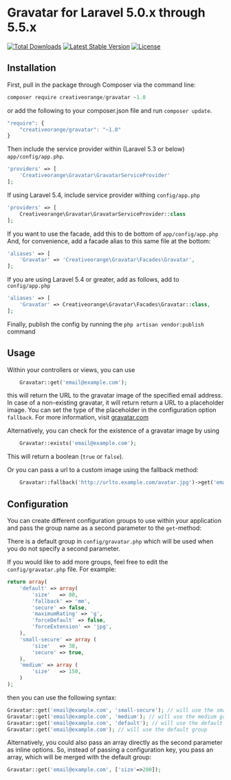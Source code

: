 # Gravatar for Laravel 5.0.x through 5.5.x

[![Total Downloads](https://poser.pugx.org/creativeorange/gravatar/d/total.svg)](https://packagist.org/packages/creativeorange/gravatar)
[![Latest Stable Version](https://poser.pugx.org/creativeorange/gravatar/v/stable.svg)](https://packagist.org/packages/creativeorange/gravatar)
[![License](https://poser.pugx.org/creativeorange/gravatar/license.svg)](https://packagist.org/packages/creativeorange/gravatar)

## Installation

First, pull in the package through Composer via the command line:
```js
composer require creativeorange/gravatar ~1.0
```

or add the following to your composer.json file and run `composer update`.

```js
"require": {
    "creativeorange/gravatar": "~1.0"
}
```

Then include the service provider within (Laravel 5.3 or below) `app/config/app.php`.

```php
'providers' => [
    'Creativeorange\Gravatar\GravatarServiceProvider'
];
```

If using Laravel 5.4, include service provider withing `config/app.php`

```php
'providers' => [
    Creativeorange\Gravatar\GravatarServiceProvider::class
];
```

If you want to use the facade, add this to de bottom of `app/config/app.php`
And, for convenience, add a facade alias to this same file at the bottom:

```php
'aliases' => [
    'Gravatar' => 'Creativeorange\Gravatar\Facades\Gravatar',
];
```

If you are using Laravel 5.4 or greater, add as follows, add to `config/app.php`

```php
'aliases' => [
    'Gravatar' => Creativeorange\Gravatar\Facades\Gravatar::class,
];
```
		

Finally, publish the config by running the `php artisan vendor:publish` command


## Usage

Within your controllers or views, you can use

```php
    Gravatar::get('email@example.com');
```

this will return the URL to the gravatar image of the specified email address.
In case of a non-existing gravatar, it will return return a URL to a placeholder image. 
You can set the type of the placeholder in the configuration option `fallback`. 
For more information, visit [gravatar.com](http://en.gravatar.com/site/implement/images/#default-image)

Alternatively, you can check for the existence of a gravatar image by using

```php
    Gravatar::exists('email@example.com');
```

This will return a boolean (`true` or `false`).

Or you can pass a url to a custom image using the fallback method:

```php
    Gravatar::fallback('http://urlto.example.com/avatar.jpg')->get('email@example.com');
```


## Configuration

You can create different configuration groups to use within your application and pass the group name as a second parameter to the `get`-method:

There is a default group in `config/gravatar.php` which will be used when you do not specify a second parameter.

If you would like to add more groups, feel free to edit the `config/gravatar.php` file. For example:

```php
return array(
	'default' => array(
		'size'   => 80,
		'fallback' => 'mm',
		'secure' => false,
		'maximumRating' => 'g',
		'forceDefault' => false,
		'forceExtension' => 'jpg',
	),
	'small-secure' => array (
	    'size'   => 30,
	    'secure' => true,
	),
	'medium' => array (
	    'size'   => 150,
	)
);
```

then you can use the following syntax:

```php
Gravatar::get('email@example.com', 'small-secure'); // will use the small-secure group
Gravatar::get('email@example.com', 'medium'); // will use the medium group
Gravatar::get('email@example.com', 'default'); // will use the default group
Gravatar::get('email@example.com'); // will use the default group
```

Alternatively, you could also pass an array directly as the second parameter as inline options. So, instead of passing a configuration key, you pass an array, which will be merged with the default group:

```php
Gravatar::get('email@example.com', ['size'=>200]); 
```

